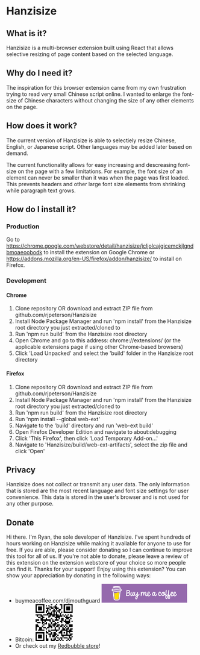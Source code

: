 # Hanzisize

## What is it?
Hanzisize is a multi-browser extension built using React that allows selective resizing of page content based on the selected language.

## Why do I need it?
The inspiration for this browser extension came from my own frustration trying to read very small Chinese script online. I wanted to enlarge the font-size of Chinese characters without changing the size of any other elements on the page.

## How does it work?
The current version of Hanzisize is able to selectiely resize Chinese, English, or Japanese script. Other languages may be added later based on demand.

The current functionality allows for easy increasing and descreasing font-size on the page with a few limitations.
For example, the font size of an element can never be smaller than it was when the page was first loaded. This prevents headers and other large font size elements from shrinking while paragraph text grows.

## How do I install it?

### Production
Go to https://chrome.google.com/webstore/detail/hanzisize/jcljolcajgicemckjlgndbmoaeoobodk to install the extension on Google Chrome or https://addons.mozilla.org/en-US/firefox/addon/hanzisize/ to install on Firefox.

### Development
#### Chrome
1. Clone repository OR download and extract ZIP file from github.com/rjpeterson/Hanzisize
2. Install Node Package Manager and run 'npm install' from the Hanzisize root directory you just extracted/cloned to
3. Run 'npm run build' from the Hanzisize root directory
4. Open Chrome and go to this address: chrome://extensions/ (or the applicable extensions page if using other Chrome-based browsers)
5. Click 'Load Unpacked' and select the 'build' folder in the Hanzisize root directory

#### Firefox
1. Clone repository OR download and extract ZIP file from github.com/rjpeterson/Hanzisize
2. Install Node Package Manager and run 'npm install' from the Hanzisize root directory you just extracted/cloned to
3. Run 'npm run build' from the Hanzisize root directory
4. Run 'npm install --global web-ext'
5. Navigate to the 'build' directory and run 'web-ext build'
6. Open Firefox Developer Edition and navigate to about:debugging
7. Click 'This Firefox', then click 'Load Temporary Add-on...'
8. Navigate to 'Hanzisize/build/web-ext-artifacts', select the zip file and click 'Open'


## Privacy
Hanzisize does not collect or transmit any user data. The only information that is stored are the most recent language and font size settings for user convenience. This data is stored in the user's browser and is not used for any other purpose.

## Donate
Hi there. I'm Ryan, the sole developer of Hanzisize. I've spent hundreds of hours working on Hanzisize while making it available for anyone to use for free. If you are able, please consider donating so I can continue to improve this tool for all of us. If you're not able to donate, please leave a review of this extension on the extension webstore of your choice so more people can find it. Thanks for your support!
Enjoy using this extension? You can show your appreciation by donating in the following ways:
* buymeacoffee.com/djmouthguard <a href="https://www.buymeacoffee.com/djmouthguard"><img src="https://github.com/rjpeterson/Hanzisize/blob/issue74/src/images/BMC.png" height="50px" alt="buy me a coffee button"></a>
* Bitcoin: <img src="https://github.com/rjpeterson/Hanzisize/blob/issue74/src/images/btcdonation.jpeg" width="100px" height="100px" alt="bitcoin qr code">
* Or check out my [Redbubble store](www.redbubble.com/people/djmouthguard/shop)!
